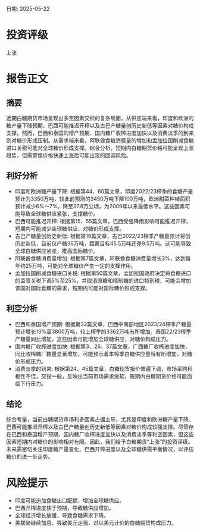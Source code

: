 
日期: 2025-05-22

# 投资评级

上涨

# 报告正文

## 摘要

近期白糖期货市场呈现出多空因素交织的复杂局面。从供应端来看，印度和欧洲的糖产量下降预期、巴西可能推迟开榨以及古巴产糖量创历史新低等因素对糖价构成支撑。然而，巴西和泰国的增产预期、国内糖厂收榨进度加快以及消费淡季的到来则对糖价形成压制。从需求端来看，阿联酋食糖消费量的增加和孟加拉国削减食糖进口关税可能对全球糖价形成支撑。综合分析，短期内白糖期货价格可能呈现上涨趋势，但需警惕价格快速上涨后可能出现的回调风险。

## 利好分析

* 印度和欧洲糖产量下降: 根据第44、60篇文章，印度2022/23榨季的食糖产量预计为3350万吨，较此前预测的3450万吨下降100万吨，欧洲甜菜种植面积预计减少6%～7%，降至37.8万公顷，为2009年以来最低水平。这些因素可能导致全球糖供应紧张，支撑糖价。
* 巴西可能推迟开榨: 根据第15、55篇文章，巴西受强降雨影响可能推迟开榨，短期内可能减少全球糖供应，对糖价形成支撑。
* 古巴产糖量创历史新低: 根据第19篇文章，古巴2022/23榨季产糖量预计将创历史新低，目前仅产糖36万吨，距离目标45.5万吨还差9.5万吨。这可能导致全球白糖供应紧张，推高国际糖价。
* 阿联酋食糖消费量增加: 根据第7篇文章，阿联酋食糖消费量增长3%，达到每年约25万吨，可能对全球糖价产生一定的支撑作用。
* 孟加拉国削减食糖进口关税: 根据第50篇文章，孟加拉国政府决定将食糖进口的监管关税下调5%至25%，并取消原糖和精制糖的进口特别税，可能会增加该国对国际食糖的需求，短期内可能对国际糖价形成支撑。

## 利空分析

* 巴西和泰国增产预期: 根据第32篇文章，巴西中南部地区2023/24榨季产糖量预计增长13%至3800万吨，较上榨季的3362万吨有所增加。泰国22/23榨季产糖量同比增加，这些因素可能增加全球糖供应，对糖价构成压力。
* 国内糖厂收榨进度加快: 根据第3、26、37篇文章，广西糖厂收榨进度加快，同比收榨糖厂数量显著增加，可能预示着本榨季白糖供应量将有所增加，对糖价形成压力。
* 消费淡季的到来: 根据第24、45篇文章，白糖现货报价普遍下调，市场采购积极性不佳，交投一般，反映出当前市场需求疲软，短期内白糖期货价格可能面临下行压力。

## 结论

综合考量，当前白糖期货市场利多因素占据主导，尤其是印度和欧洲糖产量下降、巴西可能推迟开榨以及古巴产糖量创历史新低等因素对糖价构成较强支撑。尽管存在巴西和泰国增产预期、国内糖厂收榨进度加快以及消费淡季等利空因素，但这些因素短期内对糖价的影响相对有限。因此，我们给予白糖期货“上涨”的投资评级。未来需密切关注印度糖产量变化、巴西开榨进度以及全球糖供需平衡情况，以评估糖价的进一步走势。

# 风险提示

* 印度可能追加食糖出口配额，增加全球糖供应。
* 巴西开榨进度快于预期，导致糖供应增加。
* 全球经济增长放缓，导致食糖需求下降。
* 美联储继续加息，导致美元走强，对以美元计价的白糖期货构成压力。
